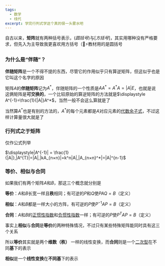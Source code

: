 ```yaml
---
tags:
  - 数学
  - 线代
excerpt: 学完行列式学这个真的很一头雾水吧
---
```

自古以来，**矩阵**就有两种括号表示，$(圆括号)$与$[方括号]$，其实用哪种没有严格要求，但先入为主导致我更喜欢用方括号（👻⚡教材用的是圆括号

### 为什么是“伴随”？

**伴随矩阵**是一个不得不提的东西，尽管它的作用似乎只有算逆矩阵，但这似乎也是它叫这个名字的原因

矩阵$A$的**伴随矩阵**记为$A^*$，伴随矩阵的一个性质是$AA^*=A^*A=|A|E$，也就是说这俩矩阵是**可交换的**，一个比较原始的算逆矩阵的方法就是$\displaystyle A^{-1}=\frac{1}{|A|}A^*$，当然一般不会这么算就是了

当然算$A^*$也是有别的方法的，$A^*$的每个元素都是$A$对应元素的[代数余子式](2024-12-27-行列式的儿子.md#这都是啥……？)，不过这样计算量很大就是了

### 行列式之于矩阵

仅作公式列举

$\displaystyle|A^{-1}| = \frac{1}{|A|},|A^{T}|=|A|,|kA_{n×n}|=k^n|A|,|A_{n×n}^*|=|A|^{n-1}$

### 等价、相似与合同

如果我们有两个矩阵$A$和$B$，那这三个概念就分别是

**等价**：$A$和$B$长宽一样且**秩**相同；有可逆的$P$和$Q$使$PAQ=B$（定义）

**相似**：$A$和$B$都是一样大小的方阵，有可逆的$P$使$P^{-1}AP=B$（定义）

**合同**：$A$和$B$的[正惯性指数](2024-12-29-欧氏空间、特征向量和相似对角化？.md#$%5Clambda$怎么算)和[负惯性指数](2024-12-29-欧氏空间、特征向量和相似对角化？.md#$%5Clambda$怎么算)一样；有可逆的$P$使$P^TAP=B$（定义）

事实上**相似**与**合同**是**等价**的两种特殊情况，不过只有某些特殊矩阵能同时具有这三个关系

所以**等价**其实就是两个**维数（秩）** 一样的线性变换，而**合同**则是一个[二次型](2024-12-29-二次型.md)在不同**基**下的表示

**相似**是一个**线性变换**在**不同基**下的表示